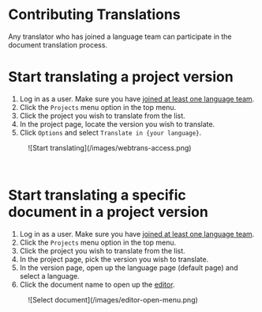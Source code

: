 # Contributing Translations

Any translator who has joined a language team can participate in the document translation process.

# Start translating a project version

1. Log in as a user. Make sure you have [joined at least one language team](/user-guide/languages/language-team#join-a-language-team).
1. Click the `Projects` menu option in the top menu.
1. Click the project you wish to translate from the list.
1. In the project page, locate the version you wish to translate.
1. Click `Options` and select `Translate in {your language}`.
<figure>
![Start translating](/images/webtrans-access.png)
</figure>
<br/>

# Start translating a specific document in a project version

1. Log in as a user. Make sure you have [joined at least one language team](/user-guide/languages/language-team#join-a-language-team).
1. Click the `Projects` menu option in the top menu.
1. Click the project you wish to translate from the list.
1. In the project page, pick the version you wish to translate.
3. In the version page, open up the language page (default page) and select a language.
4. Click the document name to open up the [editor](/user-guide/editor/editor-view).
<figure>
![Select document](/images/editor-open-menu.png)
</figure>
<br/>
